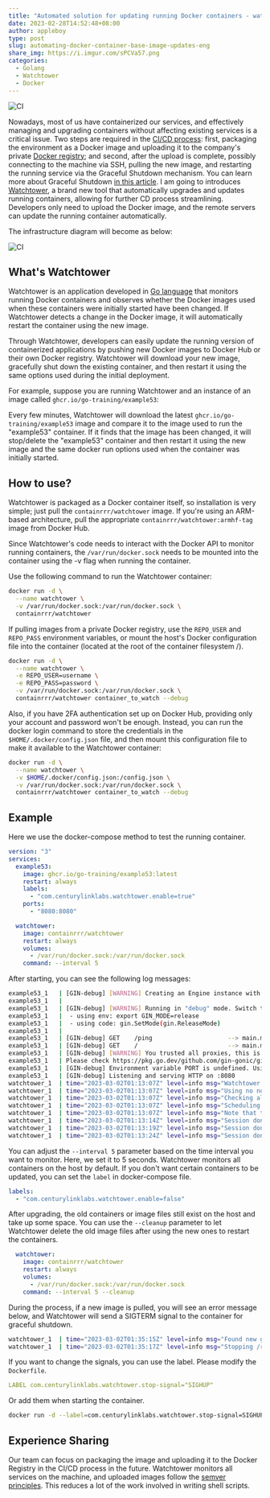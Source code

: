 ```yaml
---
title: "Automated solution for updating running Docker containers - watchtower"
date: 2023-02-28T14:52:48+08:00
author: appleboy
type: post
slug: automating-docker-container-base-image-updates-eng
share_img: https://i.imgur.com/sPCVa57.png
categories:
  - Golang
  - Watchtower
  - Docker
---
```


![CI](https://i.imgur.com/XbonwAZ.png)

Nowadays, most of us have containerized our services, and effectively managing and upgrading containers without affecting existing services is a critical issue. Two steps are required in the [CI/CD process](https://zh.wikipedia.org/zh-tw/CI/CD): first, packaging the environment as a Docker image and uploading it to the company's private [Docker registry](https://docs.docker.com/registry/); and second, after the upload is complete, possibly connecting to the machine via SSH, pulling the new image, and restarting the running service via the Graceful Shutdown mechanism. You can learn more about Graceful Shutdown [in this article](https://blog.wu-boy.com/2020/02/what-is-graceful-shutdown-in-golang/). I am going to introduces [Watchtower](https://containrrr.dev/watchtower), a brand new tool that automatically upgrades and updates running containers, allowing for further CD process streamlining. Developers only need to upload the Docker image, and the remote servers can update the running container automatically.

<!--more-->

The infrastructure diagram will become as below:

![CI](https://i.imgur.com/sPCVa57.png)

## What's Watchtower

Watchtower is an application developed in [Go language](https://go.dev) that monitors running Docker containers and observes whether the Docker images used when these containers were initially started have been changed. If Watchtower detects a change in the Docker image, it will automatically restart the container using the new image.

Through Watchtower, developers can easily update the running version of containerized applications by pushing new Docker images to Docker Hub or their own Docker registry. Watchtower will download your new image, gracefully shut down the existing container, and then restart it using the same options used during the initial deployment.

For example, suppose you are running Watchtower and an instance of an image called `ghcr.io/go-training/example53`:

Every few minutes, Watchtower will download the latest `ghcr.io/go-training/example53` image and compare it to the image used to run the "example53" container. If it finds that the image has been changed, it will stop/delete the "example53" container and then restart it using the new image and the same docker run options used when the container was initially started.

## How to use?

Watchtower is packaged as a Docker container itself, so installation is very simple; just pull the `containrrr/watchtower` image. If you're using an ARM-based architecture, pull the appropriate `containrrr/watchtower:armhf-tag` image from Docker Hub.

Since Watchtower's code needs to interact with the Docker API to monitor running containers, the `/var/run/docker.sock` needs to be mounted into the container using the -v flag when running the container.

Use the following command to run the Watchtower container:

```sh
docker run -d \
  --name watchtower \
  -v /var/run/docker.sock:/var/run/docker.sock \
  containrrr/watchtower
```

If pulling images from a private Docker registry, use the `REPO_USER` and `REPO_PASS` environment variables, or mount the host's Docker configuration file into the container (located at the root of the container filesystem /).

```sh
docker run -d \
  --name watchtower \
  -e REPO_USER=username \
  -e REPO_PASS=password \
  -v /var/run/docker.sock:/var/run/docker.sock \
  containrrr/watchtower container_to_watch --debug
```

Also, if you have 2FA authentication set up on Docker Hub, providing only your account and password won't be enough. Instead, you can run the docker login command to store the credentials in the `$HOME/.docker/config.json` file, and then mount this configuration file to make it available to the Watchtower container:

```sh
docker run -d \
  --name watchtower \
  -v $HOME/.docker/config.json:/config.json \
  -v /var/run/docker.sock:/var/run/docker.sock \
  containrrr/watchtower container_to_watch --debug
```

## Example

Here we use the docker-compose method to test the running container.

```yml
version: "3"
services:
  example53:
    image: ghcr.io/go-training/example53:latest
    restart: always
    labels:
      - "com.centurylinklabs.watchtower.enable=true"
    ports:
      - "8080:8080"

  watchtower:
    image: containrrr/watchtower
    restart: always
    volumes:
      - /var/run/docker.sock:/var/run/docker.sock
    command: --interval 5
```

After starting, you can see the following log messages:

```sh
example53_1   | [GIN-debug] [WARNING] Creating an Engine instance with the Logger and Recovery middleware already attached.
example53_1   |
example53_1   | [GIN-debug] [WARNING] Running in "debug" mode. Switch to "release" mode in production.
example53_1   |  - using env: export GIN_MODE=release
example53_1   |  - using code: gin.SetMode(gin.ReleaseMode)
example53_1   |
example53_1   | [GIN-debug] GET    /ping                     --> main.main.func1 (3 handlers)
example53_1   | [GIN-debug] GET    /                         --> main.main.func2 (3 handlers)
example53_1   | [GIN-debug] [WARNING] You trusted all proxies, this is NOT safe. We recommend you to set a value.
example53_1   | Please check https://pkg.go.dev/github.com/gin-gonic/gin#readme-don-t-trust-all-proxies for details.
example53_1   | [GIN-debug] Environment variable PORT is undefined. Using port :8080 by default
example53_1   | [GIN-debug] Listening and serving HTTP on :8080
watchtower_1  | time="2023-03-02T01:13:07Z" level=info msg="Watchtower 1.5.3"
watchtower_1  | time="2023-03-02T01:13:07Z" level=info msg="Using no notifications"
watchtower_1  | time="2023-03-02T01:13:07Z" level=info msg="Checking all containers (except explicitly disabled with label)"
watchtower_1  | time="2023-03-02T01:13:07Z" level=info msg="Scheduling first run: 2023-03-02 01:13:12 +0000 UTC"
watchtower_1  | time="2023-03-02T01:13:07Z" level=info msg="Note that the first check will be performed in 4 seconds"
watchtower_1  | time="2023-03-02T01:13:14Z" level=info msg="Session done" Failed=0 Scanned=2 Updated=0 notify=no
watchtower_1  | time="2023-03-02T01:13:19Z" level=info msg="Session done" Failed=0 Scanned=2 Updated=0 notify=no
watchtower_1  | time="2023-03-02T01:13:24Z" level=info msg="Session done" Failed=0 Scanned=2 Updated=0 notify=no
```

You can adjust the `--interval 5` parameter based on the time interval you want to monitor. Here, we set it to 5 seconds. Watchtower monitors all containers on the host by default. If you don't want certain containers to be updated, you can set the `label` in docker-compose file.

```yml
labels:
  - "com.centurylinklabs.watchtower.enable=false"
```

After upgrading, the old containers or image files still exist on the host and take up some space. You can use the `--cleanup` parameter to let Watchtower delete the old image files after using the new ones to restart the containers.

```yml
  watchtower:
    image: containrrr/watchtower
    restart: always
    volumes:
      - /var/run/docker.sock:/var/run/docker.sock
    command: --interval 5 --cleanup
```

During the process, if a new image is pulled, you will see an error message below, and Watchtower will send a SIGTERM signal to the container for graceful shutdown.

```sh
watchtower_1  | time="2023-03-02T01:35:15Z" level=info msg="Found new ghcr.io/go-training/example53:latest image (040d01951ee2)"
watchtower_1  | time="2023-03-02T01:35:17Z" level=info msg="Stopping /root_example53_1 (57fc95adf8cd) with SIGTERM"
```

If you want to change the signals, you can use the label. Please modify the `Dockerfile`.

```yml
LABEL com.centurylinklabs.watchtower.stop-signal="SIGHUP"
```

Or add them when starting the container.

```sh
docker run -d --label=com.centurylinklabs.watchtower.stop-signal=SIGHUP someimage
```

## Experience Sharing

Our team can focus on packaging the image and uploading it to the Docker Registry in the CI/CD process in the future. Watchtower monitors all services on the machine, and uploaded images follow the [semver principles](https://semver.org/). This reduces a lot of the work involved in writing shell scripts.
